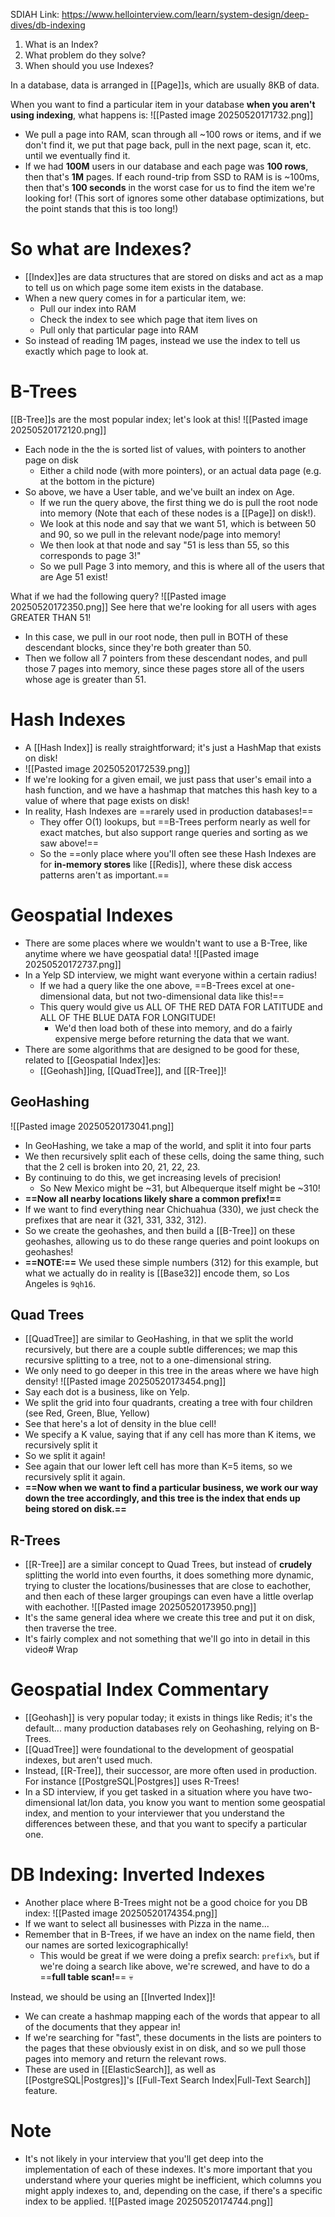 SDIAH Link: https://www.hellointerview.com/learn/system-design/deep-dives/db-indexing

1. What is an Index?
2. What problem do they solve?
3. When should you use Indexes?

In a database, data is arranged in [[Page]]s, which are usually 8KB of data.

When you want to find a particular item in your database **when you aren't using indexing**, what happens is:
![[Pasted image 20250520171732.png]]
- We pull a page into RAM, scan through all ~100 rows or items, and if we don't find it, we put that page back, pull in the next page, scan it, etc. until we eventually find it.
- If we had **100M** users in our database and each page was **100 rows**, then that's **1M** pages. If each round-trip from SSD to RAM is is ~100ms, then that's **100 seconds** in the worst case for us to find the item we're looking for! (This sort of ignores some other database optimizations, but the point stands that this is too long!)

# So what are Indexes?
- [[Index]]es are data structures that are stored on disks and act as a map to tell us on which page some item exists in the database.
- When a new query comes in for a particular item, we:
	- Pull our index into RAM
	- Check the index to see which page that item lives on
	- Pull only that particular page into RAM
- So instead of reading 1M pages, instead we use the index to tell us exactly which page to look at.

# B-Trees
[[B-Tree]]s are the most popular index; let's look at this!
![[Pasted image 20250520172120.png]]
- Each node in the the is sorted list of values, with pointers to another page on disk
	- Either a child node (with more pointers), or an actual data page (e.g. at the bottom in the picture)
- So above, we have a User table, and we've built an index on Age.
	- If we run the query above, the first thing we do is pull the root node into memory (Note that each of these nodes is a [[Page]] on disk!).
	- We look at this node and say that we want 51, which is between 50 and 90, so we pull in the relevant node/page into memory!
	- We then look at that node and say "51 is less than 55, so this corresponds to page 3!"
	- So we pull Page 3 into memory, and this is where all of the users that are Age 51 exist!

What if we had the following query?
![[Pasted image 20250520172350.png]]
See here that we're looking for all users with ages GREATER THAN 51!
- In this case, we pull in our root node, then pull in BOTH of these descendant blocks, since they're both greater than 50.
- Then we follow all 7 pointers from these descendant nodes, and pull those 7 pages into memory, since these pages store all of the users whose age is greater than 51.


# Hash Indexes
- A [[Hash Index]] is really straightforward; it's just a HashMap that exists on disk!
- ![[Pasted image 20250520172539.png]]
- If we're looking for a given email, we just pass that user's email into a hash function, and we have a hashmap that matches this hash key to a value of where that page exists on disk!
- In reality, Hash Indexes are ==rarely used in production databases!==
	- They offer O(1) lookups, but ==B-Trees perform nearly as well for exact matches, but also support range queries and sorting as we saw above!==
	- So the ==only place where you'll often see these Hash Indexes are for **in-memory stores** like [[Redis]], where these disk access patterns aren't as important.==


# Geospatial Indexes
- There are some places where we wouldn't want to use a B-Tree, like anytime where we have geospatial data!
![[Pasted image 20250520172737.png]]
- In a Yelp SD interview, we might want everyone within a certain radius!
	- If we had a query like the one above, ==B-Trees excel at one-dimensional data, but not two-dimensional data like this!==
	- This query would give us ALL OF THE RED DATA FOR LATITUDE and ALL OF THE BLUE DATA FOR LONGITUDE! 
		- We'd then load both of these into memory, and do a fairly expensive merge before returning the data that we want.
- There are some algorithms that are designed to be good for these, related to [[Geospatial Index]]es:
	- [[Geohash]]ing, [[QuadTree]], and [[R-Tree]]!


## GeoHashing
![[Pasted image 20250520173041.png]]
- In GeoHashing, we take a map of the world, and split it into four parts
- We then recursively split each of these cells, doing the same thing, such that the 2 cell is broken into 20, 21, 22, 23. 
- By continuing to do this, we get increasing levels of precision!
	- So New Mexico might be ~31, but Albequerque itself might be ~310!
- **==Now all nearby locations likely share a common prefix!==**
- If we want to find everything near Chichuahua (330), we just check the prefixes that are near it (321, 331, 332, 312).
- So we create the geohashes, and then build a [[B-Tree]] on these geohashes, allowing us to do these range queries and point lookups on geohashes!
- **==NOTE:==** We used these simple numbers (312) for this example, but what we actually do in reality is [[Base32]] encode them, so Los Angeles is `9qh16`.


## Quad Trees
- [[QuadTree]] are similar to GeoHashing, in that we split the world recursively, but there are a couple subtle differences; we map this recursive splitting to a tree, not to a one-dimensional string.
- We only need to go deeper in this tree in the areas where we have high density!
![[Pasted image 20250520173454.png]]
- Say each dot is a business, like on Yelp.
- We split the grid into four quadrants, creating a tree with four children (see Red, Green, Blue, Yellow)
- See that here's a lot of density in the blue cell!
- We specify a K value, saying that if any cell has more than K items, we recursively split it
- So we split it again!
- See again that our lower left cell has more than K=5 items, so we recursively split it again.
- **==Now when we want to find a particular business, we work our way down the tree accordingly, and this tree is the index that ends up being stored on disk.==**


## R-Trees
- [[R-Tree]] are a similar concept to Quad Trees, but instead of **crudely** splitting the world into even fourths, it does something more dynamic, trying to cluster the locations/businesses that are close to eachother, and then each of these larger groupings can even have a little overlap with eachother.
![[Pasted image 20250520173950.png]]
- It's the same general idea where we create this tree and put it on disk, then traverse the tree.
- It's fairly complex and not something that we'll go into in detail in this video# Wrap


# Geospatial Index Commentary
- [[Geohash]] is very popular today; it exists in things like Redis; it's the default... many production databases rely on Geohashing, relying on B-Trees.
- [[QuadTree]] were foundational to the development of geospatial indexes, but aren't used much.
- Instead, [[R-Tree]], their successor, are more often used in production. For instance [[PostgreSQL|Postgres]] uses R-Trees!
- In a SD interview, if you get tasked in a situation where you have two-dimensional lat/lon data, you know you want to mention some geospatial index, and mention to your interviewer that you understand the differences between these, and that you want to specify a particular one.


# DB Indexing: Inverted Indexes
- Another place where B-Trees might not be a good choice for you DB index:
![[Pasted image 20250520174354.png]]
- If we want to select all businesses with Pizza in the name... 
- Remember that in B-Trees, if we have an index on the name field, then our names are sorted lexicographically!
	- This would be great if we were doing a prefix search: `prefix%`, but if we're doing a search like above, we're screwed, and have to do a ==**full table scan!**== 💀

Instead, we should be using an [[Inverted Index]]!
- We can create a hashmap mapping each of the words that appear to all of the documents that they appear in!
- If we're searching for "fast", these documents in the lists are pointers to the pages that these obviously exist in on disk, and so we pull those pages into memory and return the relevant rows.
- These are used in [[ElasticSearch]], as well as [[PostgreSQL|Postgres]]'s [[Full-Text Search Index|Full-Text Search]] feature.


# Note
- It's not likely in your interview that you'll get deep into the implementation of each of these indexes. It's more important that you understand where your queries might be inefficient, which columns you might apply indexes to, and, depending on the case, if there's a specific index to be applied.
![[Pasted image 20250520174744.png]]

